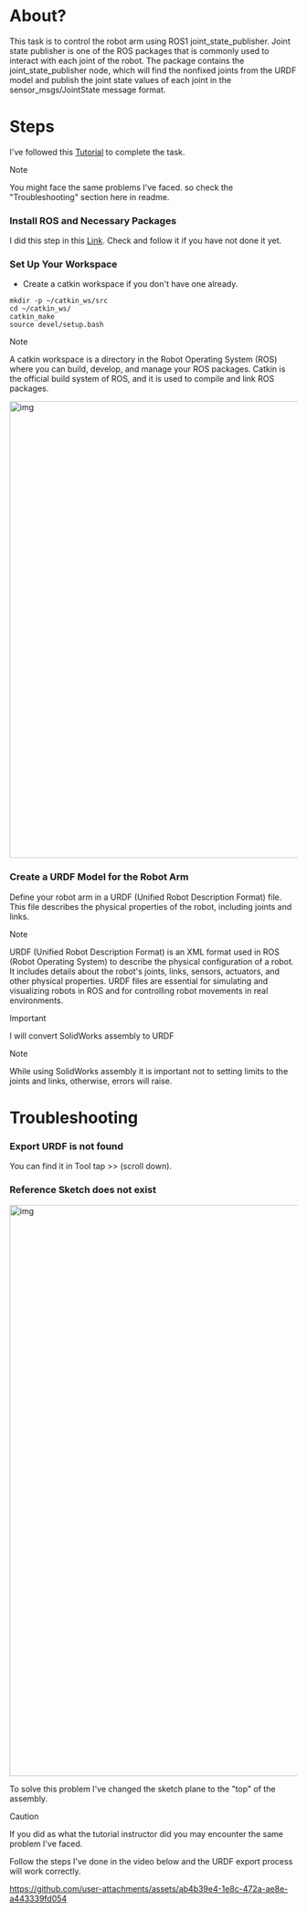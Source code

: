 # About? 
This task is to control the robot arm using ROS1 joint_state_publisher. Joint state publisher is one of the ROS packages that is commonly used to interact with each joint of the robot. The package contains the joint_state_publisher node, which will find the nonfixed joints from the URDF model and publish the joint state values of each joint in the sensor_msgs/JointState message format.

# Steps
I've followed this [Tutorial](https://www.youtube.com/playlist?list=PLeEzO_sX5H6TBD6EMGgV-qdhzxPY19m12) to complete the task. 
> [!NOTE]
> You might face the same problems I've faced. so check the "Troubleshooting" section here in readme. 

### Install ROS and Necessary Packages
I did this step in this [Link](https://github.com/Layan002/AI-Task1-Installing-ROS2). Check and follow it if you have not done it yet. 

### Set Up Your Workspace
- Create a catkin workspace if you don't have one already.
``` LINUX
mkdir -p ~/catkin_ws/src
cd ~/catkin_ws/
catkin_make
source devel/setup.bash
```
> [!NOTE]
> A catkin workspace is a directory in the Robot Operating System (ROS) where you can build, develop, and manage your ROS packages. Catkin is the official build system of ROS, and it is used to compile and link ROS packages.

<img src= "https://github.com/user-attachments/assets/64a55aed-4a21-4a2f-91dd-fa4a3ff6e29d" alt= "img" width = 800>

### Create a URDF Model for the Robot Arm 
Define your robot arm in a URDF (Unified Robot Description Format) file. This file describes the physical properties of the robot, including joints and links.
> [!NOTE]
> URDF (Unified Robot Description Format) is an XML format used in ROS (Robot Operating System) to describe the physical configuration of a robot. It includes details about the robot's joints, links, sensors, actuators, and other physical properties. URDF files are essential for simulating and visualizing robots in ROS and for controlling robot movements in real environments.


> [!IMPORTANT]
> I will convert SolidWorks assembly to URDF

> [!NOTE]
> While using SolidWorks assembly it is important not to setting limits to the joints and links, otherwise, errors will raise.


# Troubleshooting

### Export URDF is not found
You can find it in Tool tap >> (scroll down). <br>

### Reference Sketch does not exist
<img src= "https://github.com/user-attachments/assets/a13d533e-05dd-40aa-9188-3922e739d957" alt= "img" width = 1000>

To solve this problem I've changed the sketch plane to the "top" of the assembly. 
> [!CAUTION]
> If you did as what the tutorial instructor did you may encounter the same problem I've faced. 

Follow the steps I've done in the video below and the URDF export process will work correctly. <br>

https://github.com/user-attachments/assets/ab4b39e4-1e8c-472a-ae8e-a443339fd054




